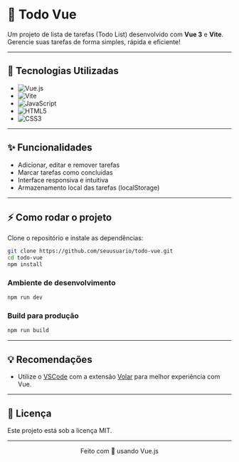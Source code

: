 # 📝 Todo Vue

Um projeto de lista de tarefas (Todo List) desenvolvido com **Vue 3** e **Vite**. Gerencie suas tarefas de forma simples, rápida e eficiente!

---

## 🚀 Tecnologias Utilizadas

- ![Vue.js](https://img.shields.io/badge/Vue.js-35495E?style=flat&logo=vue.js&logoColor=4FC08D)
- ![Vite](https://img.shields.io/badge/Vite-646CFF?style=flat&logo=vite&logoColor=fff)
- ![JavaScript](https://img.shields.io/badge/JavaScript-F7DF1E?style=flat&logo=javascript&logoColor=222)
- ![HTML5](https://img.shields.io/badge/HTML5-E34F26?style=flat&logo=html5&logoColor=fff)
- ![CSS3](https://img.shields.io/badge/CSS3-1572B6?style=flat&logo=css3&logoColor=fff)

---

## ✨ Funcionalidades

- Adicionar, editar e remover tarefas
- Marcar tarefas como concluídas
- Interface responsiva e intuitiva
- Armazenamento local das tarefas (localStorage)

---

## ⚡ Como rodar o projeto

Clone o repositório e instale as dependências:

```sh
git clone https://github.com/seuusuario/todo-vue.git
cd todo-vue
npm install
```

### Ambiente de desenvolvimento

```sh
npm run dev
```

### Build para produção

```sh
npm run build
```

---

## 💡 Recomendações

- Utilize o [VSCode](https://code.visualstudio.com/) com a extensão [Volar](https://marketplace.visualstudio.com/items?itemName=Vue.volar) para melhor experiência com Vue.

---

## 📄 Licença

Este projeto está sob a licença MIT.

---

<p align="center">
  Feito com 💚 usando Vue.js
